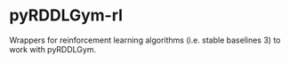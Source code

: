 # pyRDDLGym-rl
Wrappers for reinforcement learning algorithms (i.e. stable baselines 3) to work with pyRDDLGym.
